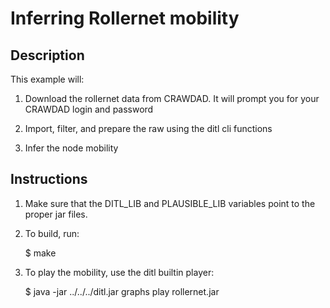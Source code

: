 Inferring Rollernet mobility
============================

Description
-----------

This example will: 

1. Download the rollernet data from CRAWDAD. It will prompt you for
your CRAWDAD login and password

2. Import, filter, and prepare the raw using the ditl cli functions

3. Infer the node mobility


Instructions
------------

1. Make sure that the DITL_LIB and PLAUSIBLE_LIB variables point to
the proper jar files.

2. To build, run:

     $ make

3. To play the mobility, use the ditl builtin player:

     $ java -jar ../../../ditl.jar graphs play rollernet.jar